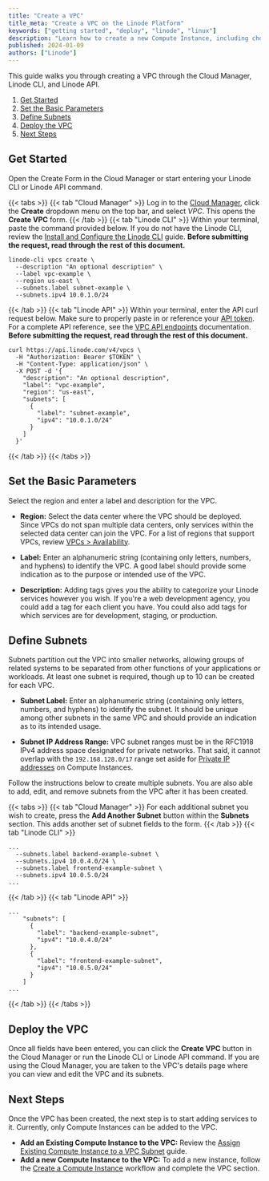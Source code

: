 ```yaml
---
title: "Create a VPC"
title_meta: "Create a VPC on the Linode Platform"
keywords: ["getting started", "deploy", "linode", "linux"]
description: "Learn how to create a new Compute Instance, including choosing a distribution, region, and plan size."
published: 2024-01-09
authors: ["Linode"]
---
```


This guide walks you through creating a VPC through the Cloud Manager, Linode CLI, and Linode API.

1. [Get Started](#get-started)
1. [Set the Basic Parameters](#set-the-basic-parameters)
1. [Define Subnets](#define-subnets)
1. [Deploy the VPC](#deploy-the-vpc)
1. [Next Steps](#next-steps)

## Get Started

Open the Create Form in the Cloud Manager or start entering your Linode CLI or Linode API command.

{{< tabs >}}
{{< tab "Cloud Manager" >}}
Log in to the [Cloud Manager](https://cloud.linode.com/), click the **Create** dropdown menu on the top bar, and select *VPC*. This opens the **Create VPC** form.
{{< /tab >}}
{{< tab "Linode CLI" >}}
Within your terminal, paste the command provided below. If you do not have the Linode CLI, review the [Install and Configure the Linode CLI](/docs/products/tools/cli/guides/install/) guide. **Before submitting the request, read through the rest of this document.**

```command
linode-cli vpcs create \
  --description "An optional description" \
  --label vpc-example \
  --region us-east \
  --subnets.label subnet-example \
  --subnets.ipv4 10.0.1.0/24
```
{{< /tab >}}
{{< tab "Linode API" >}}
Within your terminal, enter the API curl request below. Make sure to properly paste in or reference your [API token](/docs/products/tools/api/guides/manage-api-tokens/). For a complete API reference, see the [VPC API endpoints](/docs/api/vpcs/) documentation. **Before submitting the request, read through the rest of this document.**

```command
curl https://api.linode.com/v4/vpcs \
  -H "Authorization: Bearer $TOKEN" \
  -H "Content-Type: application/json" \
  -X POST -d '{
    "description": "An optional description",
    "label": "vpc-example",
    "region": "us-east",
    "subnets": [
      {
        "label": "subnet-example",
        "ipv4": "10.0.1.0/24"
      }
    ]
  }'
```
{{< /tab >}}
{{< /tabs >}}

## Set the Basic Parameters

Select the region and enter a label and description for the VPC.

-   **Region:** Select the data center where the VPC should be deployed. Since VPCs do not span multiple data centers, only services within the selected data center can join the VPC. For a list of regions that support VPCs, review [VPCs > Availability](/docs/products/networking/vpc/#availability).

-   **Label:** Enter an alphanumeric string (containing only letters, numbers, and hyphens) to identify the VPC. A good label should provide some indication as to the purpose or intended use of the VPC.

-   **Description:** Adding tags gives you the ability to categorize your Linode services however you wish. If you're a web development agency, you could add a tag for each client you have. You could also add tags for which services are for development, staging, or production.

## Define Subnets

Subnets partition out the VPC into smaller networks, allowing groups of related systems to be separated from other functions of your applications or workloads. At least one subnet is required, though up to 10 can be created for each VPC.

- **Subnet Label:** Enter an alphanumeric string (containing only letters, numbers, and hyphens) to identify the subnet. It should be unique among other subnets in the same VPC and should provide an indication as to its intended usage.

- **Subnet IP Address Range:** VPC subnet ranges must be in the RFC1918 IPv4 address space designated for private networks. That said, it cannot overlap with the `192.168.128.0/17` range set aside for [Private IP addresses](/docs/products/compute/compute-instances/guides/manage-ip-addresses/#types-of-ip-addresses) on Compute Instances.

Follow the instructions below to create multiple subnets. You are also able to add, edit, and remove subnets from the VPC after it has been created.

{{< tabs >}}
{{< tab "Cloud Manager" >}}
For each additional subnet you wish to create, press the **Add Another Subnet** button within the **Subnets** section. This adds another set of subnet fields to the form.
{{< /tab >}}
{{< tab "Linode CLI" >}}
```command
...
  --subnets.label backend-example-subnet \
  --subnets.ipv4 10.0.4.0/24 \
  --subnets.label frontend-example-subnet \
  --subnets.ipv4 10.0.5.0/24
...
```
{{< /tab >}}
{{< tab "Linode API" >}}
```command
...
    "subnets": [
      {
        "label": "backend-example-subnet",
        "ipv4": "10.0.4.0/24"
      },
      {
        "label": "frontend-example-subnet",
        "ipv4": "10.0.5.0/24"
      }
    ]
...
```
{{< /tab >}}
{{< /tabs >}}

## Deploy the VPC

Once all fields have been entered, you can click the **Create VPC** button in the Cloud Manager or run the Linode CLI or Linode API command. If you are using the Cloud Manager, you are taken to the VPC's details page where you can view and edit the VPC and its subnets.

## Next Steps

Once the VPC has been created, the next step is to start adding services to it. Currently, only Compute Instances can be added to the VPC.

- **Add an Existing Compute Instance to the VPC:** Review the [Assign Existing Compute Instance to a VPC Subnet]() guide.
- **Add a new Compute Instance to the VPC:** To add a new instance, follow the [Create a Compute Instance](/docs/products/compute/compute-instances/guides/create/) workflow and complete the VPC section.